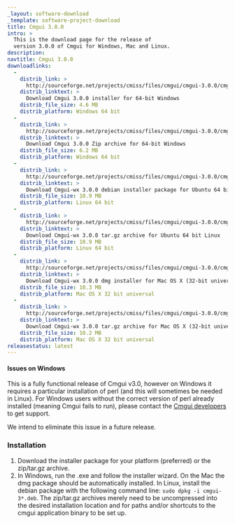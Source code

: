 ```yaml
---
_layout: software-download
_template: software-project-download
title: Cmgui 3.0.0
intro: >
  This is the download page for the release of
  version 3.0.0 of Cmgui for Windows, Mac and Linux.
description:
navtitle: Cmgui 3.0.0
downloadlinks:
  -
    distrib_link: >
      http://sourceforge.net/projects/cmiss/files/cmgui/cmgui-3.0.0/cmgui-3.0.0-amd64-Windows.exe/download
    distrib_linktext: >
      Download Cmgui 3.0.0 installer for 64-bit Windows
    distrib_file_size: 4.6 MB
    distrib_platform: Windows 64 bit
  -
    distrib_link: >
      http://sourceforge.net/projects/cmiss/files/cmgui/cmgui-3.0.0/cmgui-3.0.0-amd64-Windows.zip/download
    distrib_linktext: >
      Download Cmgui 3.0.0 Zip archive for 64-bit Windows
    distrib_file_size: 6.2 MB
    distrib_platform: Windows 64 bit
  -
    distrib_link: >
      http://sourceforge.net/projects/cmiss/files/cmgui/cmgui-3.0.0/cmgui-3.0.0-x86_64-Ubuntu-10.04.4-LTS.deb/download
    distrib_linktext: >
      Download Cmgui-wx 3.0.0 debian installer package for Ubuntu 64 bit Linux
    distrib_file_size: 10.9 MB
    distrib_platform: Linux 64 bit
  -
    distrib_link: >
      http://sourceforge.net/projects/cmiss/files/cmgui/cmgui-3.0.0/cmgui-3.0.0-x86_64-Ubuntu-10.04.4-LTS.tar.gz/download
    distrib_linktext: >
      Download Cmgui-wx 3.0.0 tar.gz archive for Ubuntu 64 bit Linux
    distrib_file_size: 10.9 MB
    distrib_platform: Linux 64 bit
  -
    distrib_link: >
      http://sourceforge.net/projects/cmiss/files/cmgui/cmgui-3.0.0/cmgui-3.0.0-i386-Mac-OS-X-10.6.8.dmg/download
    distrib_linktext: >
      Download Cmgui-wx 3.0.0 dmg installer for Mac OS X (32-bit universal)
    distrib_file_size: 10.3 MB
    distrib_platform: Mac OS X 32 bit universal
  -
    distrib_link: >
      http://sourceforge.net/projects/cmiss/files/cmgui/cmgui-3.0.0/cmgui-3.0.0-i386-Mac-OS-X-10.6.8.tar.gz/download
    distrib_linktext: >
      Download Cmgui-wx 3.0.0 tar.gz archive for Mac OS X (32-bit universal)
    distrib_file_size: 10.2 MB
    distrib_platform: Mac OS X 32 bit universal
releasestatus: latest
---
```


#### Issues on Windows

This is a fully functional release of Cmgui v3.0, however on Windows it requires a particular installation of perl (and this will sometimes be needed in Linux). For Windows users without the correct version of perl already installed (meaning Cmgui fails to run), please contact the [Cmgui developers](support) to get support.

We intend to eliminate this issue in a future release.

### Installation

1. Download the installer package for your platform (preferred) or the zip/tar.gz archive.
2. In Windows, run the .exe and follow the installer wizard. On the Mac the dmg package should be automatically installed. In Linux, install the debian package with the following command line: `sudo dpkg -i cmgui-3*.deb`. The zip/tar.gz archives merely need to be uncompressed into the desired installation location and for paths and/or shortcuts to the cmgui application binary to be set up.

